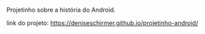 Projetinho sobre a história do Android.

link do projeto: https://deniseschirmer.github.io/projetinho-android/
